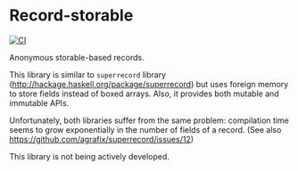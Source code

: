 # Record-storable

[![CI](https://github.com/vagarenko/record-storable/actions/workflows/main.yml/badge.svg)](https://github.com/vagarenko/record-storable/actions)

Anonymous storable-based records.

This library is similar to `superrecord` library (http://hackage.haskell.org/package/superrecord) but uses foreign memory to store fields instead of boxed arrays. Also, it provides both mutable and immutable APIs.

Unfortunately, both libraries suffer from the same problem: compilation time seems to grow exponentially in the number of fields of a record. (See also https://github.com/agrafix/superrecord/issues/12)

This library is not being actively developed.
